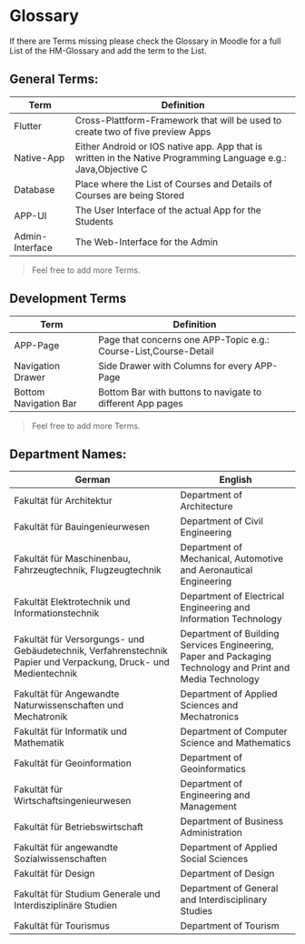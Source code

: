 Glossary
========

If there are Terms missing please check the Glossary in Moodle for a full List of the HM-Glossary and add the term to the List.

## General Terms:

|               Term                |               Definition                |
|-----------------------------------|-----------------------------------------|
|Flutter|Cross-Plattform-Framework that will be used to create two of five preview Apps|
|Native-App|Either Android or IOS native app. App that is written in the Native Programming Language e.g.: Java,Objective C|
|Database|Place where the List of Courses and Details of Courses are being Stored|
|APP-UI|The User Interface of the actual App for the Students|
|Admin-Interface| The Web-Interface for the Admin|

> Feel free to add more Terms.


## Development Terms

|Term|Definition|
|---|---|
|APP-Page|Page that concerns one APP-Topic e.g.: Course-List,Course-Detail|
|Navigation Drawer|Side Drawer with Columns for every APP-Page|
|Bottom Navigation Bar|Bottom Bar with buttons to navigate to different App pages|

> Feel free to add more Terms.

## Department Names:

|               German              |                   English               |
|-----------------------------------|-----------------------------------------|
|Fakultät für Architektur|Department of Architecture|
|Fakultät für Bauingenieurwesen|Department of Civil Engineering|
|Fakultät für Maschinenbau, Fahrzeugtechnik, Flugzeugtechnik|Department of Mechanical, Automotive and Aeronautical Engineering|
|Fakultät Elektrotechnik und Informationstechnik|Department of Electrical Engineering and Information Technology|
|Fakultät für Versorgungs- und Gebäudetechnik, Verfahrenstechnik Papier und Verpackung, Druck- und Medientechnik|Department of Building Services Engineering, Paper and Packaging Technology and Print and Media Technology|
|Fakultät für Angewandte Naturwissenschaften und Mechatronik|Department of Applied Sciences and Mechatronics|
|Fakultät für Informatik und Mathematik|Department of Computer Science and Mathematics|
|Fakultät für Geoinformation|Department of Geoinformatics|
|Fakultät für Wirtschaftsingenieurwesen|Department of Engineering and Management|
|Fakultät für Betriebswirtschaft|Department of Business Administration|
|Fakultät für angewandte Sozialwissenschaften|Department of Applied Social Sciences|
|Fakultät für Design|Department of Design|
|Fakultät für Studium Generale und Interdisziplinäre Studien|Department of General and Interdisciplinary Studies|
|Fakultät für Tourismus|Department of Tourism|




